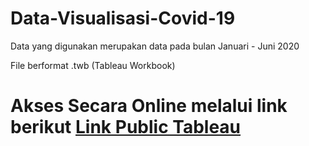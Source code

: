 # Data-Visualisasi-Covid-19
Data yang digunakan merupakan data pada bulan Januari - Juni 2020

File berformat .twb (Tableau Workbook)

# Akses Secara Online melalui link berikut <a href="https://public.tableau.com/app/profile/wahyu.candratama/viz/DataPersebaranCovid-19diIndonesiaSemester-12020/DashboardDataCovid-19">Link Public Tableau</a>
